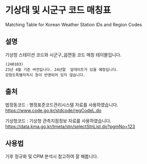 # 기상대 및 시군구 코드 매칭표 
Matching Table for Korean Weather Station IDs and Region Codes

## 설명
기상청 스테이션 코드와 시군구_읍면동 코드 매칭 테이블입니다.

```
(240103)
23년 4월 기준 버전입니다. 24년말  업데이트가 있을 예정입니다.
강원도특별자치시 등이 반영되어 있지 않습니다. 
```

## 출처
법정동코드 : 행정표준코드관리시스템 자료를 사용하였습니다.
https://www.code.go.kr/stdcode/regCodeL.do

기상청코드 : 기상청 관측지점정보 자료를 사용하였습니다.
https://data.kma.go.kr/tmeta/stn/selectStnList.do?pgmNo=123

## 사용법
기후 정규화 및 CPM 분석시 참고하여 잘 해봅니다.

